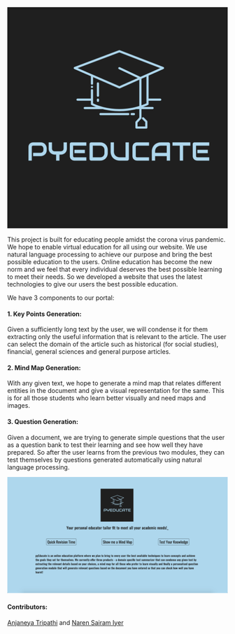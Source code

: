 <img src="./display/logo.png">

This project is built for educating people amidst the corona virus pandemic. We hope to enable virtual education for all using our website. We use natural language processing to achieve our purpose and bring the best possible education to the users. Online education has become the new norm and we feel that every individual deserves the best possible learning to meet their needs. So we developed a website that uses the latest technologies to give our users the best possible education.

We have 3 components to our portal:

#### 1. Key Points Generation:

Given a sufficiently long text by the user, we will condense it for them extracting only the useful information that is relevant to the article. The user can select the domain of the article such as historical (for social studies), financial, general sciences and general purpose articles.

#### 2. Mind Map Generation:

With any given text, we hope to generate a mind map that relates different entities in the document and give a visual representation for the same. This is for all those students who learn better visually and need maps and images.

#### 3. Question Generation:

Given a document, we are trying to generate simple questions that the user as a question bank to test their learning and see how well they have prepared. So after the user learns from the previous two modules, they can test themselves by questions generated automatically using natural language processing.

<img src="./display/home_page.png">


#### Contributors:

[Anjaneya Tripathi](https://github.com/AnjaneyaTripathi) and [Naren Sairam Iyer](https://github.com/nsi319)
